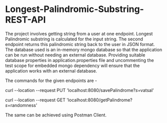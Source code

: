 # Longest-Palindromic-Substring-REST-API
The project involves getting string from a user at one endpoint. Longest Palindromic substring is calculated for the input string. 
The second endpoint returns this palindromic string back to the user in JSON format. The database used is an in-memory mongo database
so that the application can be run without needing an external database.
Providing suitable database properties in application.properties file and uncommenting the test scope for embedded mongo dependency
will ensure that the application works with an external database.

The commands for the given endpoints are - 

curl --location --request PUT 'localhost:8080/savePalindrome?_s_=vatsal'

curl --location --request GET 'localhost:8080/getPalindrome?_s_=randomness'

The same can be achieved using Postman Client.
